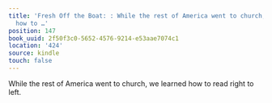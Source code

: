 ```yaml
---
title: 'Fresh Off the Boat: : While the rest of America went to church, we learned
  how to …'
position: 147
book_uuid: 2f50f3c0-5652-4576-9214-e53aae7074c1
location: '424'
source: kindle
touch: false
---
```


While the rest of America went to church, we learned how to read right to left.